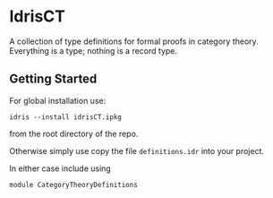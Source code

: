 # IdrisCT

A collection of type definitions for formal proofs in category theory. Everything is a type; nothing is a record type.

## Getting Started

For global installation use:

```
idris --install idrisCT.ipkg
```

from the root directory of the repo.

Otherwise simply use copy the file `definitions.idr` into your project.

In either case include using

```
module CategoryTheoryDefinitions
```
